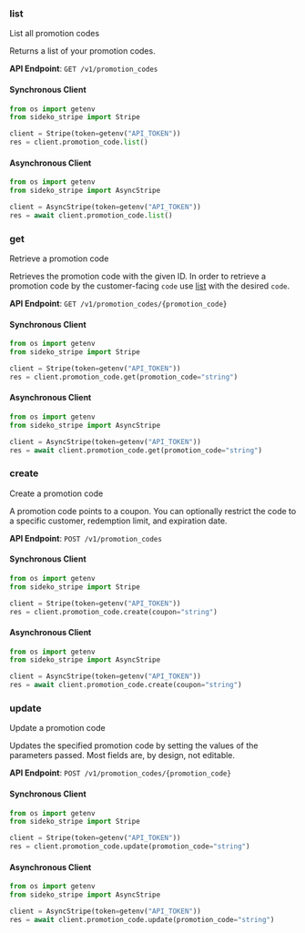 
### list <a name="list"></a>
List all promotion codes

<p>Returns a list of your promotion codes.</p>

**API Endpoint**: `GET /v1/promotion_codes`

#### Synchronous Client

```python
from os import getenv
from sideko_stripe import Stripe

client = Stripe(token=getenv("API_TOKEN"))
res = client.promotion_code.list()
```

#### Asynchronous Client

```python
from os import getenv
from sideko_stripe import AsyncStripe

client = AsyncStripe(token=getenv("API_TOKEN"))
res = await client.promotion_code.list()
```

### get <a name="get"></a>
Retrieve a promotion code

<p>Retrieves the promotion code with the given ID. In order to retrieve a promotion code by the customer-facing <code>code</code> use <a href="/docs/api/promotion_codes/list">list</a> with the desired <code>code</code>.</p>

**API Endpoint**: `GET /v1/promotion_codes/{promotion_code}`

#### Synchronous Client

```python
from os import getenv
from sideko_stripe import Stripe

client = Stripe(token=getenv("API_TOKEN"))
res = client.promotion_code.get(promotion_code="string")
```

#### Asynchronous Client

```python
from os import getenv
from sideko_stripe import AsyncStripe

client = AsyncStripe(token=getenv("API_TOKEN"))
res = await client.promotion_code.get(promotion_code="string")
```

### create <a name="create"></a>
Create a promotion code

<p>A promotion code points to a coupon. You can optionally restrict the code to a specific customer, redemption limit, and expiration date.</p>

**API Endpoint**: `POST /v1/promotion_codes`

#### Synchronous Client

```python
from os import getenv
from sideko_stripe import Stripe

client = Stripe(token=getenv("API_TOKEN"))
res = client.promotion_code.create(coupon="string")
```

#### Asynchronous Client

```python
from os import getenv
from sideko_stripe import AsyncStripe

client = AsyncStripe(token=getenv("API_TOKEN"))
res = await client.promotion_code.create(coupon="string")
```

### update <a name="update"></a>
Update a promotion code

<p>Updates the specified promotion code by setting the values of the parameters passed. Most fields are, by design, not editable.</p>

**API Endpoint**: `POST /v1/promotion_codes/{promotion_code}`

#### Synchronous Client

```python
from os import getenv
from sideko_stripe import Stripe

client = Stripe(token=getenv("API_TOKEN"))
res = client.promotion_code.update(promotion_code="string")
```

#### Asynchronous Client

```python
from os import getenv
from sideko_stripe import AsyncStripe

client = AsyncStripe(token=getenv("API_TOKEN"))
res = await client.promotion_code.update(promotion_code="string")
```
